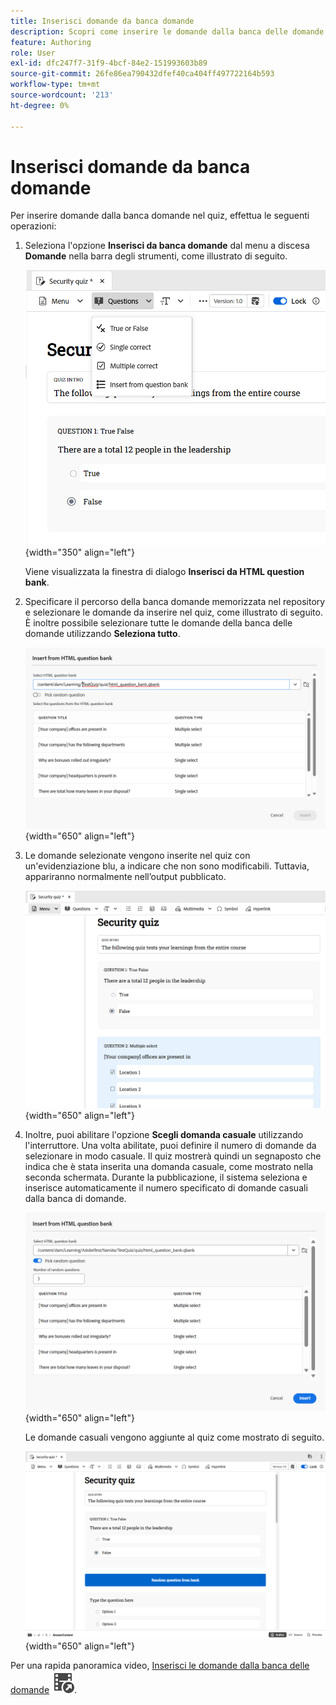 ```yaml
---
title: Inserisci domande da banca domande
description: Scopri come inserire le domande dalla banca delle domande nel Quiz per la formazione e l’apprendimento dei prodotti
feature: Authoring
role: User
exl-id: dfc247f7-31f9-4bcf-84e2-151993603b89
source-git-commit: 26fe86ea790432dfef40ca404ff497722164b593
workflow-type: tm+mt
source-wordcount: '213'
ht-degree: 0%

---
```


# Inserisci domande da banca domande

Per inserire domande dalla banca domande nel quiz, effettua le seguenti operazioni:

1. Seleziona l&#39;opzione **Inserisci da banca domande** dal menu a discesa **Domande** nella barra degli strumenti, come illustrato di seguito.

   ![](assets/insert-from-question-bank.png){width="350" align="left"}

   Viene visualizzata la finestra di dialogo **Inserisci da HTML question bank**.

1. Specificare il percorso della banca domande memorizzata nel repository e selezionare le domande da inserire nel quiz, come illustrato di seguito. È inoltre possibile selezionare tutte le domande della banca delle domande utilizzando **Seleziona tutto**.

   ![](assets/question-bank.png){width="650" align="left"}

1. Le domande selezionate vengono inserite nel quiz con un&#39;evidenziazione blu, a indicare che non sono modificabili. Tuttavia, appariranno normalmente nell’output pubblicato.

   ![](assets/specific-questions.png){width="650" align="left"}

1. Inoltre, puoi abilitare l&#39;opzione **Scegli domanda casuale** utilizzando l&#39;interruttore. Una volta abilitate, puoi definire il numero di domande da selezionare in modo casuale. Il quiz mostrerà quindi un segnaposto che indica che è stata inserita una domanda casuale, come mostrato nella seconda schermata. Durante la pubblicazione, il sistema seleziona e inserisce automaticamente il numero specificato di domande casuali dalla banca di domande.

   ![](assets/random-question-question-bank.png){width="650" align="left"}

   Le domande casuali vengono aggiunte al quiz come mostrato di seguito.

   ![](assets/inserted-question.png){width="650" align="left"}


Per una rapida panoramica video, [Inserisci le domande dalla banca delle domande](https://video.tv.adobe.com/v/3475212/learning-content-aem-guides) ![](assets/Smock_VideoCheckedOut_18_N.svg).
